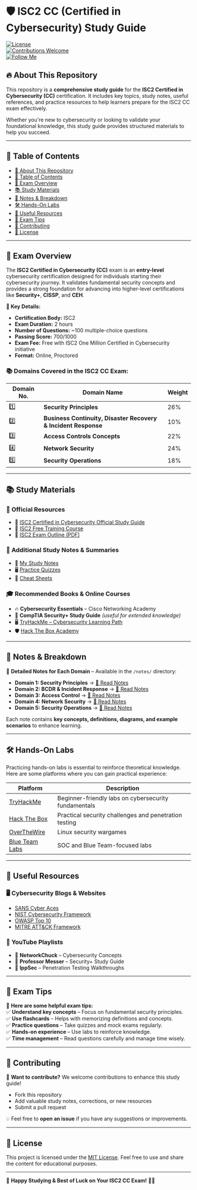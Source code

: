 # 🛡️ ISC2 CC (Certified in Cybersecurity) Study Guide

[![License](https://img.shields.io/badge/license-MIT-blue.svg)](LICENSE)  
[![Contributions Welcome](https://img.shields.io/badge/contributions-welcome-brightgreen.svg)](CONTRIBUTING.md)  
[![Follow Me](https://img.shields.io/github/followers/jiaming-sec?label=Follow%20Me&style=social)](https://github.com/jiaming-sec)

## 🔥 **About This Repository**  

This repository is a **comprehensive study guide** for the **ISC2 Certified in Cybersecurity (CC)** certification. It includes key topics, study notes, useful references, and practice resources to help learners prepare for the ISC2 CC exam effectively.

Whether you're new to cybersecurity or looking to validate your foundational knowledge, this study guide provides structured materials to help you succeed.

---

## 📖 **Table of Contents**  

- [📌 About This Repository](#-about-this-repository)
- [📖 Table of Contents](#-table-of-contents)
- [📜 Exam Overview](#-exam-overview)
- [📚 Study Materials](#-study-materials)
- [📝 Notes & Breakdown](#-notes--breakdown)
- [🛠️ Hands-On Labs](#️-hands-on-labs)
- [📑 Useful Resources](#-useful-resources)
- [🎯 Exam Tips](#-exam-tips)
- [🙌 Contributing](#-contributing)
- [📜 License](#-license)

---

## 📜 **Exam Overview**  

The **ISC2 Certified in Cybersecurity (CC)** exam is an **entry-level** cybersecurity certification designed for individuals starting their cybersecurity journey. It validates fundamental security concepts and provides a strong foundation for advancing into higher-level certifications like **Security+**, **CISSP**, and **CEH**.

**📌 Key Details:**  
- **Certification Body:** ISC2  
- **Exam Duration:** 2 hours  
- **Number of Questions:** ~100 multiple-choice questions  
- **Passing Score:** 700/1000  
- **Exam Fee:** Free with ISC2 One Million Certified in Cybersecurity initiative  
- **Format:** Online, Proctored  

### 📚 **Domains Covered in the ISC2 CC Exam:**  

| Domain No. | Domain Name | Weight |
|------------|------------|--------|
| 1️⃣ | **Security Principles** | 26% |
| 2️⃣ | **Business Continuity, Disaster Recovery & Incident Response** | 10% |
| 3️⃣ | **Access Controls Concepts** | 22% |
| 4️⃣ | **Network Security** | 24% |
| 5️⃣ | **Security Operations** | 18% |

---

## 📚 **Study Materials**  

### 📂 **Official Resources**  
- 📘 [ISC2 Certified in Cybersecurity Official Study Guide](https://www.isc2.org/Training/Self-Paced/CC)  
- 🎥 [ISC2 Free Training Course](https://www.isc2.org/Certifications/CC)  
- 📄 [ISC2 Exam Outline (PDF)](https://www.isc2.org/-/media/ISC2/Certifications/CC/CC-Exam-Outline.ashx)  

### 📂 **Additional Study Notes & Summaries**  
- 📄 [My Study Notes](./notes/)  
- 🖥️ [Practice Quizzes](./quizzes/)  
- 📌 [Cheat Sheets](./cheatsheets/)  

### 🎓 **Recommended Books & Online Courses**  
- 🔥 **Cybersecurity Essentials** – Cisco Networking Academy  
- 📖 **CompTIA Security+ Study Guide** *(useful for extended knowledge)*  
- 🖥️ [TryHackMe – Cybersecurity Learning Path](https://tryhackme.com/)  
- 🛡️ [Hack The Box Academy](https://academy.hackthebox.com/)  

---

## 📝 **Notes & Breakdown**  

📌 **Detailed Notes for Each Domain** – Available in the `/notes/` directory:  

- **Domain 1: Security Principles** → [📄 Read Notes](./notes/security-principles.md)  
- **Domain 2: BCDR & Incident Response** → [📄 Read Notes](./notes/bcdr-incident-response.md)  
- **Domain 3: Access Control** → [📄 Read Notes](./notes/access-control.md)  
- **Domain 4: Network Security** → [📄 Read Notes](./notes/network-security.md)  
- **Domain 5: Security Operations** → [📄 Read Notes](./notes/security-operations.md)  

Each note contains **key concepts, definitions, diagrams, and example scenarios** to enhance learning.

---

## 🛠️ **Hands-On Labs**  

Practicing hands-on labs is essential to reinforce theoretical knowledge. Here are some platforms where you can gain practical experience:

| Platform | Description |
|----------|------------|
| [TryHackMe](https://tryhackme.com/) | Beginner-friendly labs on cybersecurity fundamentals |
| [Hack The Box](https://www.hackthebox.com/) | Practical security challenges and penetration testing |
| [OverTheWire](https://overthewire.org/wargames/) | Linux security wargames |
| [Blue Team Labs](https://blueteamlabs.online/) | SOC and Blue Team-focused labs |

---

## 📑 **Useful Resources**  

### 🖥️ **Cybersecurity Blogs & Websites**  
- [SANS Cyber Aces](https://www.sans.org/)  
- [NIST Cybersecurity Framework](https://www.nist.gov/cyberframework)  
- [OWASP Top 10](https://owasp.org/www-project-top-ten/)  
- [MITRE ATT&CK Framework](https://attack.mitre.org/)  

### 🎥 **YouTube Playlists**  
- 🔹 **NetworkChuck** – Cybersecurity Concepts  
- 🔹 **Professor Messer** – Security+ Study Guide  
- 🔹 **IppSec** – Penetration Testing Walkthroughs  

---

## 🎯 **Exam Tips**  

📌 **Here are some helpful exam tips:**  
✅ **Understand key concepts** – Focus on fundamental security principles.  
✅ **Use flashcards** – Helps with memorizing definitions and concepts.  
✅ **Practice questions** – Take quizzes and mock exams regularly.  
✅ **Hands-on experience** – Use labs to reinforce knowledge.  
✅ **Time management** – Read questions carefully and manage time wisely.  

---

## 🙌 **Contributing**  

🔹 **Want to contribute?** We welcome contributions to enhance this study guide!  
- Fork this repository  
- Add valuable study notes, corrections, or new resources  
- Submit a pull request  

💡 Feel free to **open an issue** if you have any suggestions or improvements.

---

## 📜 **License**  

This project is licensed under the [MIT License](LICENSE). Feel free to use and share the content for educational purposes.

---

🔹 **Happy Studying & Best of Luck on Your ISC2 CC Exam!** 🎉🚀
